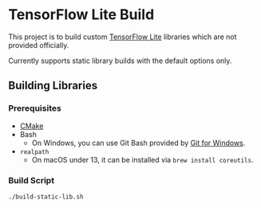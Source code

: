 # TensorFlow Lite Build

This project is to build custom [TensorFlow Lite](https://www.tensorflow.org/lite) libraries which are not provided officially.

Currently supports static library builds with the default options only.

## Building Libraries

### Prerequisites

- [CMake](https://cmake.org/install)
- Bash
  - On Windows, you can use Git Bash provided by [Git for Windows](https://git-scm.com/download/win).
- `realpath`
  - On macOS under 13, it can be installed via `brew install coreutils`.

### Build Script

```sh
./build-static-lib.sh
```
